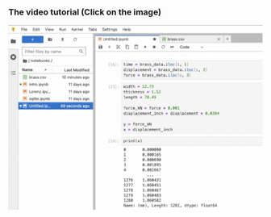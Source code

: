 ### The video tutorial (Click on the image)

[![视频截图](https://raw.githubusercontent.com/MSE250/Plotting-Guidebook-for-MSE-250/main/pic/cover01-1.png)](https://www.youtube.com/watch?v=ECiXhTGVsv4)
